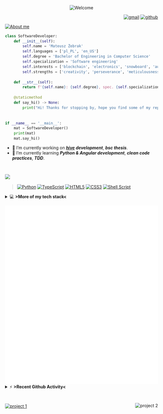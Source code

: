 <div align="center"><img align="center" src="welcome_60fps_100.gif" alt="Welcome"/></div>

<p align="right">
   <a href="mailto:git.mzebrak@gmail.com?subject=Hello%20Mat,%20from%20your%20GitHub%20page"><img src="https://img.shields.io/badge/gmail-%23D14836.svg?&style=for-the-badge&logo=gmail&logoColor=white" alt="gmail"/></a> 
   <a href="https://github.com/m-zebrak/m-zebrak/issues"><img src="https://img.shields.io/badge/github-%23000000.svg?&style=for-the-badge&logo=github&logoColor=white" alt="github"/></a>
</p>

<a href="https://github.com/m-zebrak" target="_blank"><img src="https://img.shields.io/badge/ABOUT%20ME:-%23000000.svg?style=for-the-badge" alt="About me"></a>

```python
class SoftwareDeveloper:
    def __init__(self):
        self.name = 'Mateusz Żebrak'
        self.languages = ['pl_PL', 'en_US']
        self.degree = 'Bachelor of Engineering in Computer Science'
        self.specialization = 'Software engineering'
        self.interests = ['blockchain', 'electronics', 'snowboard', 'automotive']
        self.strengths = ['creativity', 'perseverance', 'meticulousness']

    def __str__(self):
        return f'{self.name}: {self.degree}, spec. {self.specialization}, {self.languages}'

    @staticmethod
    def say_hi() -> None:
        print("Hi! Thanks for stopping by, hope you find some of my repos interesting.")


if __name__ == '__main__':
    mat = SoftwareDeveloper()
    print(mat)
    mat.say_hi()

```

- 🔭 I’m currently working on _**[hive](https://github.com/openhive-network) development**_, _**bsc thesis**_.
- 🌱 I’m currently learning _**Python & Angular development**_, _**clean code practices**_, _**TDD**_.

<br />

<a href="https://github.com/m-zebrak" target="_blank"><img src="https://img.shields.io/badge/PROGRAMMING%20LANGUAGES:-%23008080.svg?style=for-the-badge"></a>

> <p>
>  <a href="https://github.com/m-zebrak" target="_blank"><img alt="Python" height="22px" src="https://img.shields.io/badge/python-3670A0?style=for-the-badge&logo=python&logoColor=ffdd54"/></a>
>  <a href="https://github.com/m-zebrak" target="_blank"><img alt="TypeScript" height="22px" src="https://img.shields.io/badge/typescript-%23007ACC.svg?style=for-the-badge&logo=typescript&logoColor=white"/></a>
>  <a href="https://github.com/m-zebrak" target="_blank"><img alt="HTML5" height="22px" src="https://img.shields.io/badge/html5-%23E34F26.svg?style=for-the-badge&logo=html5&logoColor=white"/></a>
>  <a href="https://github.com/m-zebrak" target="_blank"><img alt="CSS3" height="22px" src="https://img.shields.io/badge/css3-%231572B6.svg?style=for-the-badge&logo=css3&logoColor=white"/></a>
>  <a href="https://github.com/m-zebrak" target="_blank"><img alt="Shell Script" height="22px" src="https://img.shields.io/badge/shell_script-%23121011.svg?style=for-the-badge&logo=gnu-bash&logoColor=white"/></a>
> </p>

<details>
  <summary>
   💻 <b>>More of my tech stack<</b>
  </summary>

<br />
  
<a href="https://github.com/m-zebrak" target="_blank"><img src="https://img.shields.io/badge/FRAMEWORKS:-%23008080.svg?style=for-the-badge"></a>

>  <p>
>    <a href="https://github.com/m-zebrak" target="_blank"><img alt="FastAPI" height="22px" src="https://img.shields.io/badge/FastAPI-005571?style=for-the-badge&logo=fastapi"></a>
>    <a href="https://github.com/m-zebrak" target="_blank"><img alt="pytest" height="22px" src="https://img.shields.io/badge/Pytest-0066FF?style=for-the-badge&logo=pytest"></a>
>    <a href="https://github.com/m-zebrak" target="_blank"><img alt="Plotly" height="22px" src="https://img.shields.io/badge/Plotly-%233F4F75.svg?style=for-the-badge&logo=plotly&logoColor=white"></a>
>    <a href="https://github.com/m-zebrak" target="_blank"><img alt="Angular" height="22px" src="https://img.shields.io/badge/angular-%23DD0031.svg?style=for-the-badge&logo=angular&logoColor=white"></a>
>  </p>

<a href="https://github.com/m-zebrak" target="_blank"><img src="https://img.shields.io/badge/DATABASES:-%23008080.svg?style=for-the-badge"></a>

>  <p>
>    <a href="https://github.com/m-zebrak" target="_blank"><img alt="Postgres" height="22px" src="https://img.shields.io/badge/postgres-%23316192.svg?style=for-the-badge&logo=postgresql&logoColor=white"/></a>
>    <a href="https://github.com/m-zebrak" target="_blank"><img alt="MicrosoftSQLServer" height="22px" src="https://img.shields.io/badge/Microsoft%20SQL%20Sever-CC2927?style=for-the-badge&logo=microsoft%20sql%20server&logoColor=white"/></a>
>    <a href="https://github.com/m-zebrak" target="_blank"><img alt="MySQL" height="22px" src="https://img.shields.io/badge/mysql-%2300f.svg?style=for-the-badge&logo=mysql&logoColor=white"/></a>
>    <a href="https://github.com/m-zebrak" target="_blank"><img alt="Oracle" height="22px" src="https://img.shields.io/badge/Oracle-F80000?style=for-the-badge&logo=oracle&logoColor=white"/></a>
>    <a href="https://github.com/m-zebrak" target="_blank"><img alt="SQLite" height="22px" src="https://img.shields.io/badge/sqlite-%2307405e.svg?style=for-the-badge&logo=sqlite&logoColor=white"/></a>
>  </p>

<a href="https://github.com/m-zebrak" target="_blank"><img src="https://img.shields.io/badge/IDES:-%23008080.svg?style=for-the-badge" alt="IDES:"></a>

>  <p>
>    <a href="https://github.com/m-zebrak" target="_blank"><img alt="PyCharm" height="22px" src="https://img.shields.io/badge/pycharm-143?style=for-the-badge&logo=pycharm&logoColor=black&color=black&labelColor=green"/></a>
>    <a href="https://github.com/m-zebrak" target="_blank"><img alt="IntelliJ IDEA" height="22px" src="https://img.shields.io/badge/IntelliJ%20IDEA-000000.svg?style=for-the-badge&logo=intellij-idea&logoColor=white"/></a>
>    <a href="https://github.com/m-zebrak" target="_blank"><img alt="Jupyter Notebook" height="22px" src="https://img.shields.io/badge/jupyter-%23FA0F00.svg?style=for-the-badge&logo=jupyter&logoColor=white"/></a>
>    <a href="https://github.com/m-zebrak" target="_blank"><img alt="Visual Studio Code" height="22px" src="https://img.shields.io/badge/Visual%20Studio%20Code-0078d7.svg?style=for-the-badge&logo=visual-studio-code&logoColor=white"/></a>
>  </p> 

<a href="https://github.com/m-zebrak" target="_blank"><img src="https://img.shields.io/badge/FAMILIAR%20WITH:-%23008080.svg?style=for-the-badge"></a>

>  <a href="https://github.com/m-zebrak" target="_blank"><img alt="Java" height="22px" src="https://img.shields.io/badge/java-%23ED8B00.svg?style=for-the-badge&logo=java&logoColor=white"/></a>
>  <a href="https://github.com/m-zebrak" target="_blank"><img alt="C#" height="22px" src="https://img.shields.io/badge/c%23-%23239120.svg?style=for-the-badge&logo=c-sharp&logoColor=white"/></a>

<a href="https://github.com/m-zebrak" target="_blank"><img src="https://img.shields.io/badge/OTHER:-%23008080.svg?style=for-the-badge" alt="OTHER:"></a>

>  <p>
>    <a href="https://github.com/m-zebrak" target="_blank"><img alt="Git" height="22px" src="https://img.shields.io/badge/git-%23F05033.svg?style=for-the-badge&logo=git&logoColor=white"/></a>
>    <a href="https://github.com/m-zebrak" target="_blank"><img alt="GitLab" height="22px" src="https://img.shields.io/badge/gitlab-%23181717.svg?style=for-the-badge&logo=gitlab&logoColor=white"/></a>
>    <a href="https://github.com/m-zebrak" target="_blank"><img alt="GitLab CI" height="22px" src="https://img.shields.io/badge/gitlab%20ci-%23181717.svg?style=for-the-badge&logo=gitlab&logoColor=white"/></a>
>    <a href="https://github.com/m-zebrak" target="_blank"><img alt="Linux" height="22px" src="https://img.shields.io/badge/Linux-FCC624?style=for-the-badge&logo=linux&logoColor=black"/></a>
>    <a href="https://github.com/m-zebrak" target="_blank"><img alt="Docker" height="22px" src="https://img.shields.io/badge/docker-%230db7ed.svg?style=for-the-badge&logo=docker&logoColor=white"/></a>
>    <a href="https://github.com/m-zebrak" target="_blank"><img alt="VIM" height="22px" src="https://img.shields.io/badge/VIM-%2311AB00.svg?style=for-the-badge&logo=vim&logoColor=white"/></a>
>    <a href="https://github.com/m-zebrak" target="_blank"><img alt="Jira" height="22px" src="https://img.shields.io/badge/jira-%230A0FFF.svg?style=for-the-badge&logo=jira&logoColor=white"/></a>
>    <a href="https://github.com/m-zebrak" target="_blank"><img alt="Postman" height="22px" src="https://img.shields.io/badge/Postman-FF6C37?style=for-the-badge&logo=postman&logoColor=white"/></a>
>    <a href="https://github.com/m-zebrak" target="_blank"><img alt="Arduino" height="22px" src="https://img.shields.io/badge/-Arduino-00979D?style=for-the-badge&logo=Arduino&logoColor=white"/></a>

>  </p> 
</details>

<p>
  <a href="https://github.com/m-zebrak/m-zebrak">
    <img align="center" src="https://raw.githubusercontent.com/m-zebrak/github-stats-transparent/output/generated/overview.svg" alt="m-zebrak github stats" /> 
    <img align="right" src="https://raw.githubusercontent.com/m-zebrak/github-stats-transparent/output/generated/languages.svg" alt="languages"/>
  </a> 
</p>

<details>
  <summary>
    ⚡ <b>>Recent Github Activity<</b>
  </summary>

   <!--START_SECTION:activity-->

1. ❗ Opened issue [#2818](https://github.com/Textualize/textual/issues/2818) in [Textualize/textual](https://github.com/Textualize/textual)
2. ❗ Opened issue [#14](https://github.com/darrenburns/textual-autocomplete/issues/14) in [darrenburns/textual-autocomplete](https://github.com/darrenburns/textual-autocomplete)

   <!--END_SECTION:activity-->

</details>

#

<p>
   <a href="https://github.com/mzebrak/steam-deals-backend">
     <img align="center" src="https://github-readme-stats.vercel.app/api/pin?username=mzebrak&repo=steam-deals-backend&title_color=4894e0&text_color=878787&bg_color=00000000&border_color=8B8B8B22" alt="project 1"/>
   </a>
   <a href="https://github.com/mzebrak/pygame-conways-game-of-life">
     <img align="right" src="https://github-readme-stats.vercel.app/api/pin/?username=mzebrak&repo=pygame-conways-game-of-life&title_color=4894e0&text_color=878787&bg_color=00000000&border_color=8B8B8B22" alt="project 2"/>
   </a>
   <!--<a href="https://github.com/m-zebrak/gminer-mining-statistics-monitor">
     <img align="right" src="https://github-readme-stats.vercel.app/api/pin?username=mzebrak&repo=gminer-mining-statistics-monitor&title_color=4894e0&text_color=878787&bg_color=00000000&border_color=8B8B8B22" alt="project 2"/>
   </a> -->
</p>


